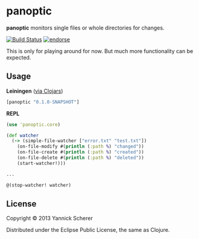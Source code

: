 # panoptic

__panoptic__ monitors single files or whole directories for changes.

[![Build Status](https://travis-ci.org/xsc/panoptic.png)](https://travis-ci.org/xsc/panoptic)
[![endorse](https://api.coderwall.com/xsc/endorsecount.png)](https://coderwall.com/xsc)

This is only for playing around for now. But much more functionality can be expected.

## Usage

__Leiningen__ ([via Clojars](https://clojars.org/panoptic))

```clojure
[panoptic "0.1.0-SNAPSHOT"]
```

__REPL__

```clojure
(use 'panoptic.core)

(def watcher
  (-> (simple-file-watcher ["error.txt" "test.txt"])
    (on-file-modify #(println (:path %) "changed"))
    (on-file-create #(println (:path %) "created"))
    (on-file-delete #(println (:path %) "deleted"))
    (start-watcher!)))

...

@(stop-watcher! watcher)
```

## License

Copyright &copy; 2013 Yannick Scherer

Distributed under the Eclipse Public License, the same as Clojure.
